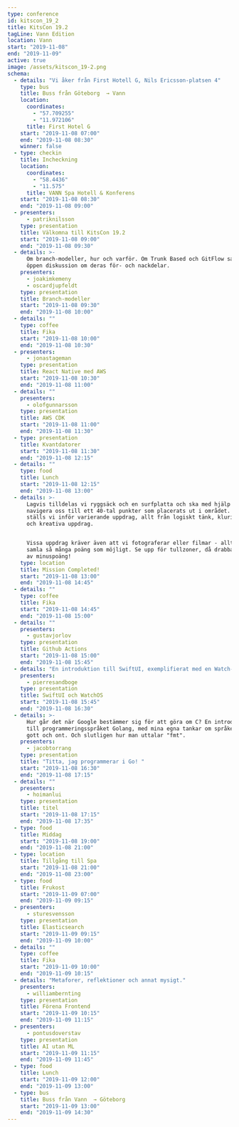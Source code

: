 ```yaml
---
type: conference
id: kitscon_19_2
title: KitsCon 19.2
tagLine: Vann Edition
location: Vann
start: "2019-11-08"
end: "2019-11-09"
active: true
image: /assets/kitscon_19-2.png
schema:
  - details: "Vi åker från First Hotell G, Nils Ericsson-platsen 4"
    type: bus
    title: Buss från Göteborg  → Vann
    location:
      coordinates:
        - "57.709255"
        - "11.972106"
      title: First Hotel G
    start: "2019-11-08 07:00"
    end: "2019-11-08 08:30"
    winner: false
  - type: checkin
    title: Incheckning
    location:
      coordinates:
        - "58.4436"
        - "11.575"
      title: VANN Spa Hotell & Konferens
    start: "2019-11-08 08:30"
    end: "2019-11-08 09:00"
  - presenters:
      - patriknilsson
    type: presentation
    title: Välkomna till KitsCon 19.2
    start: "2019-11-08 09:00"
    end: "2019-11-08 09:30"
  - details: >-
      Om branch-modeller, hur och varför. Om Trunk Based och GitFlow samt en
      öppen diskussion om deras för- och nackdelar.
    presenters:
      - joakimkemeny
      - oscardjupfeldt
    type: presentation
    title: Branch-modeller
    start: "2019-11-08 09:30"
    end: "2019-11-08 10:00"
  - details: ""
    type: coffee
    title: Fika
    start: "2019-11-08 10:00"
    end: "2019-11-08 10:30"
  - presenters:
      - jonastageman
    type: presentation
    title: React Native med AWS
    start: "2019-11-08 10:30"
    end: "2019-11-08 11:00"
  - details: ""
    presenters:
      - olofgunnarsson
    type: presentation
    title: AWS CDK
    start: "2019-11-08 11:00"
    end: "2019-11-08 11:30"
  - type: presentation
    title: Kvantdatorer
    start: "2019-11-08 11:30"
    end: "2019-11-08 12:15"
  - details: ""
    type: food
    title: Lunch
    start: "2019-11-08 12:15"
    end: "2019-11-08 13:00"
  - details: >-
      Lagvis tilldelas vi ryggsäck och en surfplatta och ska med hjälp av den
      navigera oss till ett 40-tal punkter som placerats ut i området. Här
      ställs vi inför varierande uppdrag, allt från logiskt tänk, kluriga frågor
      och kreativa uppdrag. 


      Vissa uppdrag kräver även att vi fotograferar eller filmar - allt för att
      samla så många poäng som möjligt. Se upp för tullzoner, då drabbas laget
      av minuspoäng!
    type: location
    title: Mission Completed!
    start: "2019-11-08 13:00"
    end: "2019-11-08 14:45"
  - details: ""
    type: coffee
    title: Fika
    start: "2019-11-08 14:45"
    end: "2019-11-08 15:00"
  - details: ""
    presenters:
      - gustavjorlov
    type: presentation
    title: Github Actions
    start: "2019-11-08 15:00"
    end: "2019-11-08 15:45"
  - details: "En introduktion till SwiftUI, exemplifierat med en Watch-app."
    presenters:
      - pierresandboge
    type: presentation
    title: SwiftUI och WatchOS
    start: "2019-11-08 15:45"
    end: "2019-11-08 16:30"
  - details: >-
      Hur går det när Google bestämmer sig för att göra om C? En introduktion
      till programmeringsspråket Golang, med mina egna tankar om språket - på
      gott och ont. Och slutligen hur man uttalar "fmt".
    presenters:
      - jacobtorrang
    type: presentation
    title: "Titta, jag programmerar i Go! "
    start: "2019-11-08 16:30"
    end: "2019-11-08 17:15"
  - details: ""
    presenters:
      - hoimanlui
    type: presentation
    title: titel
    start: "2019-11-08 17:15"
    end: "2019-11-08 17:35"
  - type: food
    title: Middag
    start: "2019-11-08 19:00"
    end: "2019-11-08 21:00"
  - type: location
    title: Tillgång till Spa
    start: "2019-11-08 21:00"
    end: "2019-11-08 23:00"
  - type: food
    title: Frukost
    start: "2019-11-09 07:00"
    end: "2019-11-09 09:15"
  - presenters:
      - sturesvensson
    type: presentation
    title: Elasticsearch
    start: "2019-11-09 09:15"
    end: "2019-11-09 10:00"
  - details: ""
    type: coffee
    title: Fika
    start: "2019-11-09 10:00"
    end: "2019-11-09 10:15"
  - details: "Metaforer, reflektioner och annat mysigt."
    presenters:
      - williambernting
    type: presentation
    title: Förena Frontend
    start: "2019-11-09 10:15"
    end: "2019-11-09 11:15"
  - presenters:
      - pontusdoverstav
    type: presentation
    title: AI utan ML
    start: "2019-11-09 11:15"
    end: "2019-11-09 11:45"
  - type: food
    title: Lunch
    start: "2019-11-09 12:00"
    end: "2019-11-09 13:00"
  - type: bus
    title: Buss från Vann  → Göteborg
    start: "2019-11-09 13:00"
    end: "2019-11-09 14:30"
---
```

